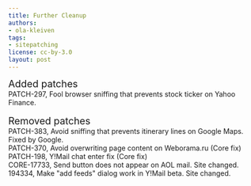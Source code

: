 ```yaml
---
title: Further Cleanup
authors:
- ola-kleiven
tags:
- sitepatching
license: cc-by-3.0
layout: post
---
```


<span style="font-size: 140%">Added patches</span><br/>PATCH-297, Fool browser sniffing that prevents stock ticker on Yahoo Finance.<br/> <br/><span style="font-size: 140%">Removed patches</span><br/>PATCH-383, Avoid sniffing that prevents itinerary lines on Google Maps. Fixed by Google.<br/>PATCH-370, Avoid overwriting page content on Weborama.ru (Core fix)<br/>PATCH-198, Y!Mail chat enter fix (Core fix)<br/>CORE-17733, Send button does not appear on AOL mail. Site changed.<br/>194334, Make &quot;add feeds&quot; dialog work in Y!Mail beta. Site changed.
